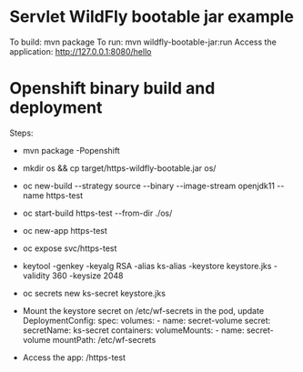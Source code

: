 # Servlet WildFly bootable jar example
To build: mvn package
To run: mvn wildfly-bootable-jar:run
Access the application: http://127.0.0.1:8080/hello

Openshift binary build and deployment
=====================================

Steps:
* mvn package -Popenshift
* mkdir os && cp target/https-wildfly-bootable.jar os/
* oc new-build --strategy source --binary --image-stream openjdk11 --name https-test
* oc start-build https-test --from-dir ./os/
* oc new-app https-test
* oc expose svc/https-test
* keytool -genkey -keyalg RSA -alias ks-alias -keystore keystore.jks -validity 360 -keysize 2048
* oc secrets new ks-secret keystore.jks
* Mount the keystore secret on /etc/wf-secrets in the pod, update DeploymentConfig:
  spec:
    volumes:
        - name: secret-volume
          secret:
            secretName: ks-secret
    containers:
        volumeMounts:
            - name: secret-volume
              mountPath: /etc/wf-secrets

* Access the app: <route>/https-test
